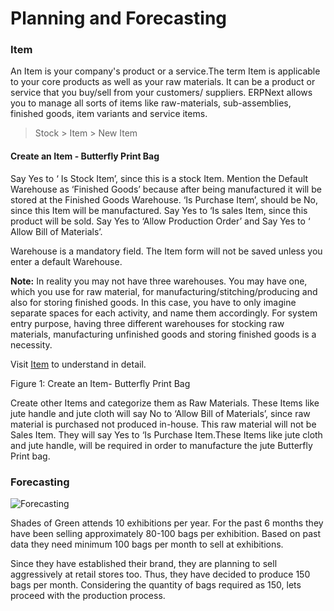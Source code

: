 # Planning and Forecasting

### Item

An Item is your company's product or a service.The term Item is applicable to your core products as well as your raw materials. It can be a product or service that you buy/sell from your customers/ suppliers. ERPNext allows you to manage all sorts of items like raw-materials, sub-assemblies, finished goods, item variants and service items.

> Stock > Item > New Item

#### Create an Item - Butterfly Print Bag

Say Yes to ‘ Is Stock Item’, since this is a stock Item. 
Mention the Default Warehouse as ‘Finished Goods’ because after being manufactured it will be stored at the Finished Goods Warehouse. 
‘Is Purchase Item’, should be No,  since this Item will be manufactured. 
Say Yes to  ‘Is sales Item, since this product will be sold. 
Say Yes to ‘Allow Production Order’ and 
Say Yes to ‘ Allow Bill of Materials’.

Warehouse is a mandatory field. The Item form will not be saved unless you enter a default Warehouse.

**Note:** In reality you may not have three warehouses. You may have one, which you use for raw material, for manufacturing/stitching/producing and also for storing finished goods. In this case, you have to only imagine separate spaces for each activity, and name them accordingly. For system entry purpose, having three different warehouses for stocking raw materials, manufacturing unfinished goods and storing finished goods is a necessity. 

 Visit [Item](/apps/erpnext/user-guide/stock-inventory/item-master) to understand in detail.


Figure 1: Create an Item- Butterfly Print Bag

Create other Items and categorize them as Raw Materials. These Items like jute handle and jute cloth will say No to ‘Allow Bill of Materials’, since raw material is purchased not produced in-house. This raw material will not be Sales Item. They will say Yes to ‘Is Purchase Item.These Items like jute cloth and jute handle, will be required in order to manufacture the jute Butterfly Print bag.

### Forecasting



![Forecasting](/assets/frappe_io/images/erpnext/m-t-s-forecasting-office-image.jpg)

Shades of Green attends 10 exhibitions per year. For the past 6 months they have been selling approximately 80-100 bags per exhibition. Based on past data they need minimum 100 bags per month to sell at exhibitions. 

Since they have established their brand, they are planning to sell aggressively at retail stores too. Thus, they have decided to produce 150 bags per month. Considering the quantity of bags required as 150, lets proceed with the production process.

